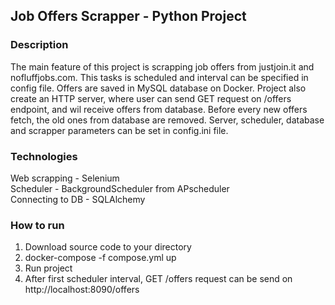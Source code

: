## Job Offers Scrapper - Python Project

### Description  
The main feature of this project is scrapping job offers from justjoin.it and nofluffjobs.com. This tasks is scheduled and interval can be specified in config file. Offers are saved in MySQL database on Docker. 
Project also create an HTTP server, where user can send GET request on /offers endpoint, and wil receive offers from database. Before every new offers fetch, the old ones from database are removed. 
Server, scheduler, database and scrapper parameters can be set in config.ini file.  
### Technologies  
Web scrapping - Selenium  
Scheduler - BackgroundScheduler from APscheduler  
Connecting to DB - SQLAlchemy  
### How to run  
1) Download source code to your directory
2) docker-compose -f compose.yml up
3) Run project
4) After first scheduler interval, GET /offers request can be send on http://localhost:8090/offers
